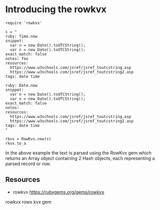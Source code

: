 # Introducing the rowkvx

    require 'rowkvx'

    s = "
    ruby: Time.now
    snippet:
      var n = new Date().toUTCString();
      var n = new Date().toUTCString();
    exact_match: false
    notes: foo
    resources:
      https://www.w3schools.com/jsref/jsref_toutcstring.asp
      https://www.w3schools.com/jsref/jsref_toutcstring2.asp
    tags: date time

    ruby: Date.now
    snippet:
      var n = new Date().toUTCString();
      var n = new Date().toUTCString();
    exact_match: false
    notes: 
    resources:
      https://www.w3schools.com/jsref/jsref_toutcstring.asp
      https://www.w3schools.com/jsref/jsref_toutcstring2.asp
    tags: date time
    "

    rkvx = RowKvx.new(s)
    rkvx.to_a

In the above example the text is parsed using the RowKvx gem which returns an Array object containing 2 Hash objects, each representing a parsed record or row.

## Resources

* rowkvx https://rubygems.org/gems/rowkvx

rowkvx rowx kvx gem

